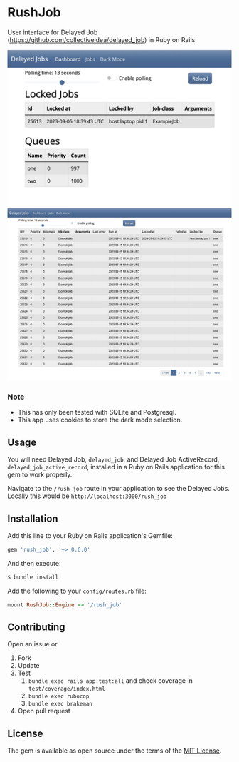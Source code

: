 # RushJob
User interface for Delayed Job (https://github.com/collectiveidea/delayed_job) in Ruby on Rails 

<img width="656" alt="Dashboard" src="docs/assets/dashboard.png">
<img width="1244" alt="Jobs" src="docs/assets/jobs.png">

### Note
 - This has only been tested with SQLite and Postgresql.
 - This app uses cookies to store the dark mode selection.

## Usage
You will need Delayed Job, `delayed_job`, and Delayed Job ActiveRecord, `delayed_job_active_record`, installed in a Ruby on Rails application for this gem to work properly.

Navigate to the `/rush_job` route in your application to see the Delayed Jobs. Locally this would be `http://localhost:3000/rush_job`

## Installation
Add this line to your Ruby on Rails application's Gemfile:

```ruby
gem 'rush_job', '~> 0.6.0'
```

And then execute:
```bash
$ bundle install
```

Add the following to your `config/routes.rb` file:
```ruby
mount RushJob::Engine => '/rush_job'
```

## Contributing
Open an issue or
  1. Fork
  2. Update
  3. Test
      1. `bundle exec rails app:test:all` and check coverage in `test/coverage/index.html`
      2. `bundle exec rubocop`
      3. `bundle exec brakeman`
  4. Open pull request

## License
The gem is available as open source under the terms of the [MIT License](https://opensource.org/licenses/MIT).
